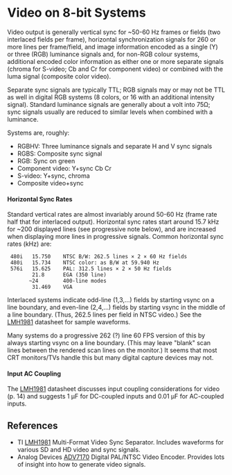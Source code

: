 Video on 8-bit Systems
======================

Video output is generally vertical sync for ~50-60 Hz frames or fields (two
interlaced fields per frame), horizontal synchronization signals for 260 or
more lines per frame/field, and image information encoded as a single (Y)
or three (RGB) luminance signals and, for non-RGB colour systems,
additional encoded color information as either one or more separate signals
(chroma for S-video; Cb and Cr for component video) or combined with the
luma signal (composite color video).

Separate sync signals are typically TTL; RGB signals may or may not be TTL
as well in digital RGB systems (8 colors, or 16 with an additional
intensity signal). Standard luminance signals are generally about a volt
into 75Ω; sync signals usually are reduced to similar levels when combined
with a luminance.

Systems are, roughly:
- RGBHV: Three luminance signals and separate H and V sync signals
- RGBS: Composite sync signal
- RGB: Sync on green
- Component video: Y+sync Cb Cr
- S-video: Y+sync, chroma
- Composite video+sync

#### Horizontal Sync Rates

Standard vertical rates are almost invariably around 50-60 Hz (frame rate
half that for interlaced output). Horizontal sync rates start around 15.7
kHz for ~200 displayed lines (see progressive note below), and are
increased when displaying more lines in progressive signals. Common
horizontal sync rates (kHz) are:

     480i   15.750    NTSC B/W: 262.5 lines × 2 × 60 Hz fields
     480i   15.734    NTSC color: as B/W at 59.940 Hz
     576i   15.625    PAL: 312.5 lines × 2 × 50 Hz fields
            21.8      EGA (350 line)
           ~24        400-line modes
            31.469    VGA

Interlaced systems indicate odd-line (1,3,…) fields by starting vsync on a
line boundary, and even-line (2,4,…) fields by starting vsync in the middle
of a line boundary. (Thus, 262.5 lines per field in NTSC video.) See the
[LMH1981] datasheet for sample waveforms.

Many systems do a progressive 262 (?) line 60 FPS version of this by always
starting vsync on a line boundary. (This may leave "blank" scan lines
between the rendered scan lines on the monitor.) It seems that most CRT
monitors/TVs handle this but many digital capture devices may not.

#### Input AC Coupling

The [LMH1981] datasheet discusses input coupling considerations for video
(p. 14) and suggests 1 μF for DC-coupled inputs and 0.01 μF for AC-coupled
inputs.


References
----------

- TI [LMH1981] Multi-Format Video Sync Separator. Includes waveforms for
  various SD and HD video and sync signals.
- Analog Devices [ADV7170] Digital PAL/NTSC Video Encoder. Provides lots of
  insight into how to generate video signals.



<!-------------------------------------------------------------------->
[adv7170]: https://www.analog.com/media/en/technical-documentation/data-sheets/ADV7170_7171.pdf
[lmh1981]: https://www.ti.com/lit/ds/symlink/lmh1981.pdf
